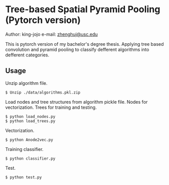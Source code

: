 # Tree-based Spatial Pyramid Pooling (Pytorch version)
Author: king-jojo
e-mail: zhenghuj@usc.edu

This is pytorch version of my bachelor's degree thesis. Applying tree based convolution and pyramid pooling to classify defferent algorithms into defferent categories. 

## Usage
Unzip algorithm file.

    $ Unzip ./data/algorithms.pkl.zip

Load nodes and tree structures from algorithm pickle file.
Nodes for vectorization. Trees for training and testing.

    $ python load_nodes.py
    $ python load_trees.py

Vectorization. 

    $ python Anode2vec.py

Training classifier. 

    $ python classifier.py

Test.

    $ python test.py 